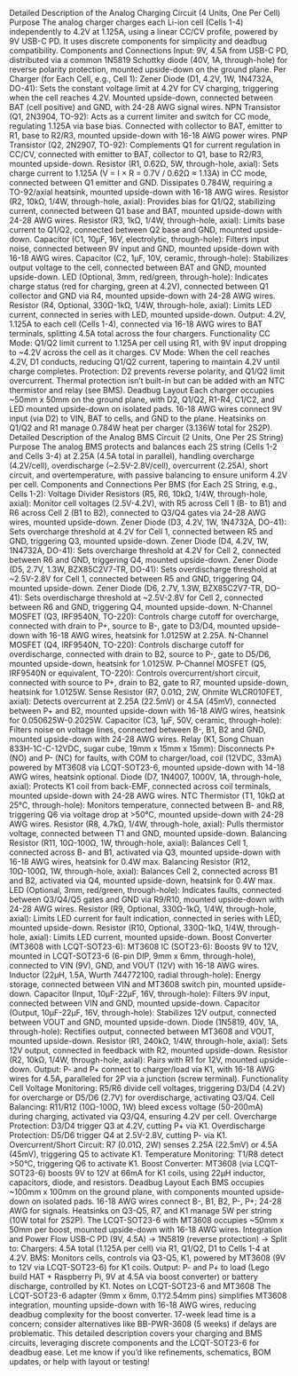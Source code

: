 Detailed Description of the Analog Charging Circuit (4 Units, One Per Cell)
Purpose
The analog charger charges each Li-ion cell (Cells 1-4) independently to 4.2V at 1.125A, using a linear CC/CV profile, powered by 9V USB-C PD. It uses discrete components for simplicity and deadbug compatibility.
Components and Connections
Input: 9V, 4.5A from USB-C PD, distributed via a common 1N5819 Schottky diode (40V, 1A, through-hole) for reverse polarity protection, mounted upside-down on the ground plane.
Per Charger (for Each Cell, e.g., Cell 1):
Zener Diode (D1, 4.2V, 1W, 1N4732A, DO-41): Sets the constant voltage limit at 4.2V for CV charging, triggering when the cell reaches 4.2V. Mounted upside-down, connected between BAT (cell positive) and GND, with 24-28 AWG signal wires.
NPN Transistor (Q1, 2N3904, TO-92): Acts as a current limiter and switch for CC mode, regulating 1.125A via base bias. Connected with collector to BAT, emitter to R1, base to R2/R3, mounted upside-down with 16-18 AWG power wires.
PNP Transistor (Q2, 2N2907, TO-92): Complements Q1 for current regulation in CC/CV, connected with emitter to BAT, collector to Q1, base to R2/R3, mounted upside-down.
Resistor (R1, 0.62Ω, 5W, through-hole, axial): Sets charge current to 1.125A (V = I × R = 0.7V / 0.62Ω ≈ 1.13A) in CC mode, connected between Q1 emitter and GND. Dissipates 0.784W, requiring a TO-92/axial heatsink, mounted upside-down with 16-18 AWG wires.
Resistor (R2, 10kΩ, 1/4W, through-hole, axial): Provides bias for Q1/Q2, stabilizing current, connected between Q1 base and BAT, mounted upside-down with 24-28 AWG wires.
Resistor (R3, 1kΩ, 1/4W, through-hole, axial): Limits base current to Q1/Q2, connected between Q2 base and GND, mounted upside-down.
Capacitor (C1, 10µF, 16V, electrolytic, through-hole): Filters input noise, connected between 9V input and GND, mounted upside-down with 16-18 AWG wires.
Capacitor (C2, 1µF, 10V, ceramic, through-hole): Stabilizes output voltage to the cell, connected between BAT and GND, mounted upside-down.
LED (Optional, 3mm, red/green, through-hole): Indicates charge status (red for charging, green at 4.2V), connected between Q1 collector and GND via R4, mounted upside-down with 24-28 AWG wires.
Resistor (R4, Optional, 330Ω-1kΩ, 1/4W, through-hole, axial): Limits LED current, connected in series with LED, mounted upside-down.
Output: 4.2V, 1.125A to each cell (Cells 1-4), connected via 16-18 AWG wires to BAT terminals, splitting 4.5A total across the four chargers.
Functionality
CC Mode: Q1/Q2 limit current to 1.125A per cell using R1, with 9V input dropping to ~4.2V across the cell as it charges.
CV Mode: When the cell reaches 4.2V, D1 conducts, reducing Q1/Q2 current, tapering to maintain 4.2V until charge completes.
Protection: D2 prevents reverse polarity, and Q1/Q2 limit overcurrent. Thermal protection isn’t built-in but can be added with an NTC thermistor and relay (see BMS).
Deadbug Layout
Each charger occupies ~50mm x 50mm on the ground plane, with D2, Q1/Q2, R1-R4, C1/C2, and LED mounted upside-down on isolated pads. 16-18 AWG wires connect 9V input (via D2) to VIN, BAT to cells, and GND to the plane. Heatsinks on Q1/Q2 and R1 manage 0.784W heat per charger (3.136W total for 2S2P).
Detailed Description of the Analog BMS Circuit (2 Units, One Per 2S String)
Purpose
The analog BMS protects and balances each 2S string (Cells 1-2 and Cells 3-4) at 2.25A (4.5A total in parallel), handling overcharge (4.2V/cell), overdischarge (~2.5V-2.8V/cell), overcurrent (2.25A), short circuit, and overtemperature, with passive balancing to ensure uniform 4.2V per cell.
Components and Connections
Per BMS (for Each 2S String, e.g., Cells 1-2):
Voltage Divider Resistors (R5, R6, 10kΩ, 1/4W, through-hole, axial): Monitor cell voltages (2.5V-4.2V), with R5 across Cell 1 (B- to B1) and R6 across Cell 2 (B1 to B2), connected to Q3/Q4 gates via 24-28 AWG wires, mounted upside-down.
Zener Diode (D3, 4.2V, 1W, 1N4732A, DO-41): Sets overcharge threshold at 4.2V for Cell 1, connected between R5 and GND, triggering Q3, mounted upside-down.
Zener Diode (D4, 4.2V, 1W, 1N4732A, DO-41): Sets overcharge threshold at 4.2V for Cell 2, connected between R6 and GND, triggering Q4, mounted upside-down.
Zener Diode (D5, 2.7V, 1.3W, BZX85C2V7-TR, DO-41): Sets overdischarge threshold at ~2.5V-2.8V for Cell 1, connected between R5 and GND, triggering Q4, mounted upside-down.
Zener Diode (D6, 2.7V, 1.3W, BZX85C2V7-TR, DO-41): Sets overdischarge threshold at ~2.5V-2.8V for Cell 2, connected between R6 and GND, triggering Q4, mounted upside-down.
N-Channel MOSFET (Q3, IRF9540N, TO-220): Controls charge cutoff for overcharge, connected with drain to P+, source to B-, gate to D3/D4, mounted upside-down with 16-18 AWG wires, heatsink for 1.0125W at 2.25A.
N-Channel MOSFET (Q4, IRF9540N, TO-220): Controls discharge cutoff for overdischarge, connected with drain to B2, source to P-, gate to D5/D6, mounted upside-down, heatsink for 1.0125W.
P-Channel MOSFET (Q5, IRF9540N or equivalent, TO-220): Controls overcurrent/short circuit, connected with source to P+, drain to B2, gate to R7, mounted upside-down, heatsink for 1.0125W.
Sense Resistor (R7, 0.01Ω, 2W, Ohmite WLCR010FET, axial): Detects overcurrent at 2.25A (22.5mV) or 4.5A (45mV), connected between P+ and B2, mounted upside-down with 16-18 AWG wires, heatsink for 0.050625W-0.2025W.
Capacitor (C3, 1µF, 50V, ceramic, through-hole): Filters noise on voltage lines, connected between B-, B1, B2 and GND, mounted upside-down with 24-28 AWG wires.
Relay (K1, Song Chuan 833H-1C-C-12VDC, sugar cube, 19mm x 15mm x 15mm): Disconnects P+ (NO) and P- (NC) for faults, with COM to charger/load, coil (12VDC, 33mA) powered by MT3608 via LCQT-SOT23-6, mounted upside-down with 14-18 AWG wires, heatsink optional.
Diode (D7, 1N4007, 1000V, 1A, through-hole, axial): Protects K1 coil from back-EMF, connected across coil terminals, mounted upside-down with 24-28 AWG wires.
NTC Thermistor (T1, 10kΩ at 25°C, through-hole): Monitors temperature, connected between B- and R8, triggering Q6 via voltage drop at >50°C, mounted upside-down with 24-28 AWG wires.
Resistor (R8, 4.7kΩ, 1/4W, through-hole, axial): Pulls thermistor voltage, connected between T1 and GND, mounted upside-down.
Balancing Resistor (R11, 10Ω-100Ω, 1W, through-hole, axial): Balances Cell 1, connected across B- and B1, activated via Q3, mounted upside-down with 16-18 AWG wires, heatsink for 0.4W max.
Balancing Resistor (R12, 10Ω-100Ω, 1W, through-hole, axial): Balances Cell 2, connected across B1 and B2, activated via Q4, mounted upside-down, heatsink for 0.4W max.
LED (Optional, 3mm, red/green, through-hole): Indicates faults, connected between Q3/Q4/Q5 gates and GND via R9/R10, mounted upside-down with 24-28 AWG wires.
Resistor (R9, Optional, 330Ω-1kΩ, 1/4W, through-hole, axial): Limits LED current for fault indication, connected in series with LED, mounted upside-down.
Resistor (R10, Optional, 330Ω-1kΩ, 1/4W, through-hole, axial): Limits LED current, mounted upside-down.
Boost Converter (MT3608 with LCQT-SOT23-6):
MT3608 IC (SOT23-6): Boosts 9V to 12V, mounted in LCQT-SOT23-6 (6-pin DIP, 9mm x 6mm, through-hole), connected to VIN (9V), GND, and VOUT (12V) with 16-18 AWG wires.
Inductor (22µH, 1.5A, Wurth 744772100, radial through-hole): Energy storage, connected between VIN and MT3608 switch pin, mounted upside-down.
Capacitor (Input, 10µF-22µF, 16V, through-hole): Filters 9V input, connected between VIN and GND, mounted upside-down.
Capacitor (Output, 10µF-22µF, 16V, through-hole): Stabilizes 12V output, connected between VOUT and GND, mounted upside-down.
Diode (1N5819, 40V, 1A, through-hole): Rectifies output, connected between MT3608 and VOUT, mounted upside-down.
Resistor (R1, 240kΩ, 1/4W, through-hole, axial): Sets 12V output, connected in feedback with R2, mounted upside-down.
Resistor (R2, 10kΩ, 1/4W, through-hole, axial): Pairs with R1 for 12V, mounted upside-down.
Output: P- and P+ connect to charger/load via K1, with 16-18 AWG wires for 4.5A, paralleled for 2P via a junction (screw terminal).
Functionality
Cell Voltage Monitoring: R5/R6 divide cell voltages, triggering D3/D4 (4.2V) for overcharge or D5/D6 (2.7V) for overdischarge, activating Q3/Q4.
Cell Balancing: R11/R12 (10Ω-100Ω, 1W) bleed excess voltage (50-200mA) during charging, activated via Q3/Q4, ensuring 4.2V per cell.
Overcharge Protection: D3/D4 trigger Q3 at 4.2V, cutting P+ via K1.
Overdischarge Protection: D5/D6 trigger Q4 at 2.5V-2.8V, cutting P- via K1.
Overcurrent/Short Circuit: R7 (0.01Ω, 2W) senses 2.25A (22.5mV) or 4.5A (45mV), triggering Q5 to activate K1.
Temperature Monitoring: T1/R8 detect >50°C, triggering Q6 to activate K1.
Boost Converter: MT3608 (via LCQT-SOT23-6) boosts 9V to 12V at 66mA for K1 coils, using 22µH inductor, capacitors, diode, and resistors.
Deadbug Layout
Each BMS occupies ~100mm x 100mm on the ground plane, with components mounted upside-down on isolated pads. 16-18 AWG wires connect B-, B1, B2, P-, P+; 24-28 AWG for signals. Heatsinks on Q3-Q5, R7, and K1 manage 5W per string (10W total for 2S2P). The LCQT-SOT23-6 with MT3608 occupies ~50mm x 50mm per boost, mounted upside-down with 16-18 AWG wires.
Integration and Power Flow
USB-C PD (9V, 4.5A) → 1N5819 (reverse protection) → Split to:
Chargers: 4.5A total (1.125A per cell) via R1, Q1/Q2, D1 to Cells 1-4 at 4.2V.
BMS: Monitors cells, controls via Q3-Q5, K1, powered by MT3608 (9V to 12V via LCQT-SOT23-6) for K1 coils.
Output: P- and P+ to load (Lego build HAT + Raspberry Pi, 9V at 4.5A via boost converter) or battery discharge, controlled by K1.
Notes on LCQT-SOT23-6 and MT3608
The LCQT-SOT23-6 adapter (9mm x 6mm, 0.1”/2.54mm pins) simplifies MT3608 integration, mounting upside-down with 16-18 AWG wires, reducing deadbug complexity for the boost converter.
17-week lead time is a concern; consider alternatives like BB-PWR-3608 (5 weeks) if delays are problematic.
This detailed description covers your charging and BMS circuits, leveraging discrete components and the LCQT-SOT23-6 for deadbug ease. Let me know if you’d like refinements, schematics, BOM updates, or help with layout or testing!